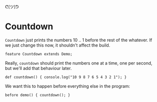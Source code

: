 ᕦ(ツ)ᕤ
# Countdown

`Countdown` just prints the numbers 10 .. 1 before the rest of the whatever. If we just change this now, it shouldn't affect the build.

    feature Countdown extends Demo;

Really, `countdown` should print the numbers one at a time, one per second, but we'll add that behaviour later.

    def countdown() { console.log("10 9 8 7 6 5 4 3 2 1"); }

We want this to happen before everything else in the program:

    before demo() { countdown(); }